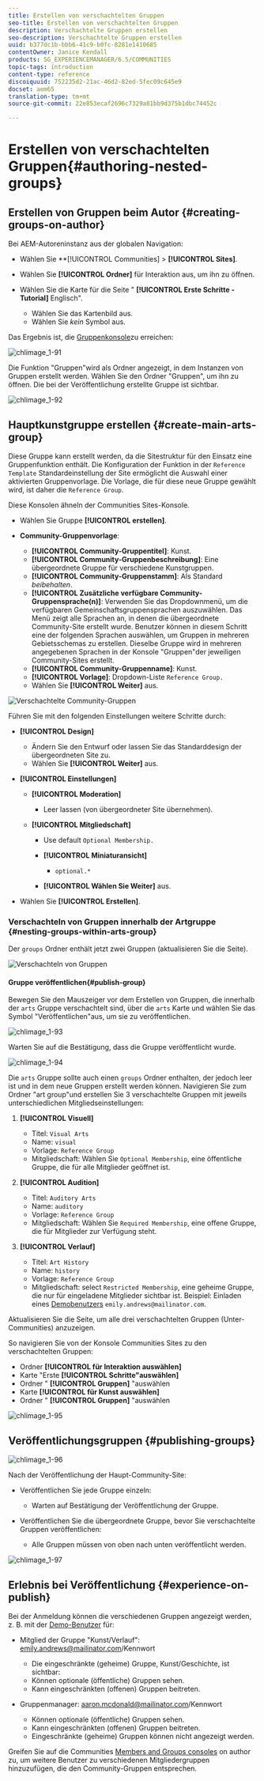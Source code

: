 ```yaml
---
title: Erstellen von verschachtelten Gruppen
seo-title: Erstellen von verschachtelten Gruppen
description: Verschachtelte Gruppen erstellen
seo-description: Verschachtelte Gruppen erstellen
uuid: b377dc1b-bbb6-41c9-b0fc-8281e1410685
contentOwner: Janice Kendall
products: SG_EXPERIENCEMANAGER/6.5/COMMUNITIES
topic-tags: introduction
content-type: reference
discoiquuid: 752235d2-21ac-46d2-82ed-5fec09c645e9
docset: aem65
translation-type: tm+mt
source-git-commit: 22e853ecaf2696c7329a81bb9d375b1dbc74452c

---
```



# Erstellen von verschachtelten Gruppen{#authoring-nested-groups}

## Erstellen von Gruppen beim Autor {#creating-groups-on-author}

Bei AEM-Autoreninstanz aus der globalen Navigation:

* Wählen Sie **[!UICONTROL Communities] > **[!UICONTROL Sites]**.
* Wählen Sie **[!UICONTROL Ordner]** für Interaktion aus, um ihn zu öffnen.
* Wählen Sie die Karte für die Seite &quot; **[!UICONTROL Erste Schritte - Tutorial]** Englisch&quot;.

   * Wählen Sie das Kartenbild aus.
   * Wählen Sie *kein* Symbol aus.

Das Ergebnis ist, die [Gruppenkonsole](/help/communities/groups.md)zu erreichen:

![chlimage_1-91](assets/chlimage_1-91.png)

Die Funktion &quot;Gruppen&quot;wird als Ordner angezeigt, in dem Instanzen von Gruppen erstellt werden. Wählen Sie den Ordner &quot;Gruppen&quot;, um ihn zu öffnen. Die bei der Veröffentlichung erstellte Gruppe ist sichtbar.

![chlimage_1-92](assets/chlimage_1-92.png)

## Hauptkunstgruppe erstellen {#create-main-arts-group}

Diese Gruppe kann erstellt werden, da die Sitestruktur für den Einsatz eine Gruppenfunktion enthält. Die Konfiguration der Funktion in der `Reference Template` Standardeinstellung der Site ermöglicht die Auswahl einer aktivierten Gruppenvorlage. Die Vorlage, die für diese neue Gruppe gewählt wird, ist daher die `Reference Group`.

Diese Konsolen ähneln der Communities Sites-Konsole.

* Wählen Sie Gruppe **[!UICONTROL erstellen]**.

* **Community-Gruppenvorlage**:

   * **[!UICONTROL Community-Gruppentitel]**: Kunst.
   * **[!UICONTROL Community-Gruppenbeschreibung]**: Eine übergeordnete Gruppe für verschiedene Kunstgruppen.
   * **[!UICONTROL Community-Gruppenstamm]**: Als Standard *beibehalten*.
   * **[!UICONTROL Zusätzliche verfügbare Community-Gruppensprache(n)]**: Verwenden Sie das Dropdownmenü, um die verfügbaren Gemeinschaftsgruppensprachen auszuwählen. Das Menü zeigt alle Sprachen an, in denen die übergeordnete Community-Site erstellt wurde. Benutzer können in diesem Schritt eine der folgenden Sprachen auswählen, um Gruppen in mehreren Gebietsschemas zu erstellen. Dieselbe Gruppe wird in mehreren angegebenen Sprachen in der Konsole &quot;Gruppen&quot;der jeweiligen Community-Sites erstellt.
   * **[!UICONTROL Community-Gruppenname]**: Kunst.
   * **[!UICONTROL Vorlage]**: Dropdown-Liste `Reference Group.`
   * Wählen Sie **[!UICONTROL Weiter]** aus.

![Verschachtelte Community-Gruppen](assets/parent-to-nestedgroup.png)

Führen Sie mit den folgenden Einstellungen weitere Schritte durch:

* **[!UICONTROL Design]**

   * Ändern Sie den Entwurf oder lassen Sie das Standarddesign der übergeordneten Site zu.
   * Wählen Sie **[!UICONTROL Weiter]** aus.

* **[!UICONTROL Einstellungen]**

   * **[!UICONTROL Moderation]**

      * Leer lassen (von übergeordneter Site übernehmen).
   * **[!UICONTROL Mitgliedschaft]**

      * Use default `Optional Membership.`

      * **[!UICONTROL Miniaturansicht]**
         * `optional.*`
      * **[!UICONTROL Wählen Sie Weiter]** aus.



* Wählen Sie **[!UICONTROL Erstellen]**.

### Verschachteln von Gruppen innerhalb der Artgruppe {#nesting-groups-within-arts-group}

Der `groups` Ordner enthält jetzt zwei Gruppen (aktualisieren Sie die Seite).

![Verschachteln von Gruppen](assets/create-community-group.png)

####  Gruppe veröffentlichen{#publish-group}

Bewegen Sie den Mauszeiger vor dem Erstellen von Gruppen, die innerhalb der `arts` Gruppe verschachtelt sind, über die `arts` Karte und wählen Sie das Symbol &quot;Veröffentlichen&quot;aus, um sie zu veröffentlichen.

![chlimage_1-93](assets/chlimage_1-93.png)

Warten Sie auf die Bestätigung, dass die Gruppe veröffentlicht wurde.

![chlimage_1-94](assets/chlimage_1-94.png)

Die `arts` Gruppe sollte auch einen `groups` Ordner enthalten, der jedoch leer ist und in dem neue Gruppen erstellt werden können. Navigieren Sie zum Ordner &quot;art group&quot;und erstellen Sie 3 verschachtelte Gruppen mit jeweils unterschiedlichen Mitgliedseinstellungen:

1. **[!UICONTROL Visuell]**

   * Titel: `Visual Arts`
   * Name: `visual`
   * Vorlage: `Reference Group`
   * Mitgliedschaft: Wählen Sie `Optional Membership`, eine öffentliche Gruppe, die für alle Mitglieder geöffnet ist.

1. **[!UICONTROL Audition]**

   * Titel: `Auditory Arts`
   * Name: `auditory`
   * Vorlage: `Reference Group`
   * Mitgliedschaft: Wählen Sie `Required Membership`, eine offene Gruppe, die für Mitglieder zur Verfügung steht.

1. **[!UICONTROL Verlauf]**

   * Titel: `Art History`
   * Name: `history`
   * Vorlage: `Reference Group`
   * Mitgliedschaft: select `Restricted Membership`, eine geheime Gruppe, die nur für eingeladene Mitglieder sichtbar ist. Beispiel: Einladen eines [Demobenutzers](/help/communities/tutorials.md#demo-users) `emily.andrews@mailinator.com`.

Aktualisieren Sie die Seite, um alle drei verschachtelten Gruppen (Unter-Communities) anzuzeigen.

So navigieren Sie von der Konsole Communities Sites zu den verschachtelten Gruppen:

* Ordner **[!UICONTROL für Interaktion auswählen]**
* Karte &quot;Erste **[!UICONTROL Schritte&quot;auswählen]**
* Ordner &quot; **[!UICONTROL Gruppen]** &quot;auswählen
* Karte **[!UICONTROL für Kunst auswählen]**
* Ordner &quot; **[!UICONTROL Gruppen]** &quot;auswählen

![chlimage_1-95](assets/chlimage_1-95.png)

## Veröffentlichungsgruppen {#publishing-groups}

![chlimage_1-96](assets/chlimage_1-96.png)

Nach der Veröffentlichung der Haupt-Community-Site:

* Veröffentlichen Sie jede Gruppe einzeln:

   * Warten auf Bestätigung der Veröffentlichung der Gruppe.

* Veröffentlichen Sie die übergeordnete Gruppe, bevor Sie verschachtelte Gruppen veröffentlichen:

   * Alle Gruppen müssen von oben nach unten veröffentlicht werden.

![chlimage_1-97](assets/chlimage_1-97.png)

## Erlebnis bei Veröffentlichung {#experience-on-publish}

Bei der Anmeldung können die verschiedenen Gruppen angezeigt werden, z. B. mit der [Demo-Benutzer](/help/communities/tutorials.md#demo-users) für:

* Mitglied der Gruppe &quot;Kunst/Verlauf&quot;: emily.andrews@mailinator.com/Kennwort
   * Die eingeschränkte (geheime) Gruppe, Kunst/Geschichte, ist sichtbar:
   * Können optionale (öffentliche) Gruppen sehen.
   * Kann eingeschränkten (offenen) Gruppen beitreten.

* Gruppenmanager: aaron.mcdonald@mailinator.com/Kennwort

   * Können optionale (öffentliche) Gruppen sehen.
   * Kann eingeschränkten (offenen) Gruppen beitreten.
   * Eingeschränkte (geheime) Gruppen können nicht angezeigt werden.

Greifen Sie auf die Communities [Members and Groups consoles](/help/communities/members.md) on author zu, um weitere Benutzer zu verschiedenen Mitgliedergruppen hinzuzufügen, die den Community-Gruppen entsprechen.


